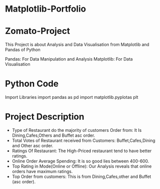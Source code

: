 # Matplotlib-Portfolio
# Zomato-Project
This Project is about Analysis and Data Visualisation from Matplotlib and Pandas of Python

Pandas: For Data Manipulation and Analysis
Matplotlib: For Data Visualisation

# Python Code
Import Libraries
import pandas as pd
import matplotlib.pyplotas plt

# Project Description
* Type of Restaurant do the majority of customers Order from: It Is Dining,Cafes,Others and Buffet asc order.
* Total Votes of Restaurant received from Customers: Buffet,Cafes,Dining and Other asc order.
* Ratings Of Restaurant: The High-Priced restaurant tend to have better ratings.
* Online Order Average Spending: It is so good lies between 400-600.
* Top Rating in Mode(Online or Offline): Our Analysis reveals that online orders have maximum ratings.
* Top Order from customers: This is from Dining,Cafes,other and Buffet (asc order). 
